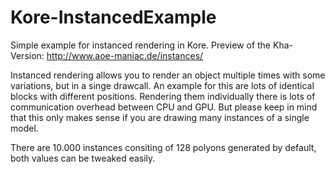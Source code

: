 # Kore-InstancedExample
Simple example for instanced rendering in Kore. Preview of the Kha-Version: http://www.aoe-maniac.de/instances/

Instanced rendering allows you to render an object multiple times with some variations, but in a singe drawcall. An example for this are lots of identical blocks with different positions. Rendering them individually there is lots of communication overhead between CPU and GPU. But please keep in mind that this only makes sense if you are drawing many instances of a single model.

There are 10.000 instances consiting of 128 polyons generated by default, both values can be tweaked easily.
